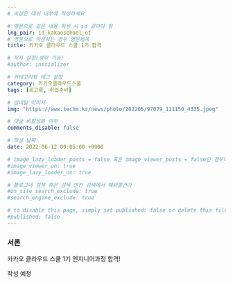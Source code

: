 ```yaml
---
# 속성은 대쉬 내부에 작성하세요

# 영문으로 같은 내용 작성 시 id 같아야 함
lng_pair: id_kakaoschool_ot
# 영문으로 작성하는 경우 영문제목
title: 카카오 클라우드 스쿨 1기 합격

# 저자 설정(생략 가능)
#author: initializer

# 카테고리와 태그 설정
category: 카카오클라우드스쿨
tags: [회고록, 취업준비]

# 섬네일 이미지
img: "https://www.techm.kr/news/photo/202205/97079_111150_4335.jpeg"

# 댓글 비활성화 여부
comments_disable: false

# 작성 날짜
date: 2022-06-12 09:05:00 +0900

# image_lazy_loader_posts = false 혹은 image_viewer_posts = false인 경우에만 사용하세요
#image_viewer_on: true
#image_lazy_loader_on: true

# 블로그내 검색 혹은 검색 엔진 검색에서 예외할건가
#on_site_search_exclude: true
#search_engine_exclude: true

# to disable this page, simply set published: false or delete this file
#published: false
---
```

### 서론
<!-- outline-start -->

카카오 클라우드 스쿨 1기 엔지니어과정 합격!

<!-- outline-end -->


작성 예정
